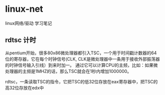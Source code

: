 # linux-net
linux网络/驱动 学习笔记

## rdtsc 计时

从pentium开始，很多80x86微处理器都引入TSC，一个用于时间戳计数器的64位的寄存器，它在每个时钟信号(CLK, CLK是微处理器中一条用于接收外部振荡器的时钟信号输入引线）到来时加一。
通过它可以计算CPU的主频，比如：如果微处理器的主频是1MHZ的话，那么TSC就会在1秒内增加1000000。

rdtsc，一条读取TSC的指令，它把TSC的低32位存放在eax寄存器中，把TSC的高32位存放在edx中